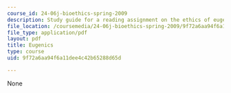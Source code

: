 ```yaml
---
course_id: 24-06j-bioethics-spring-2009
description: Study guide for a reading assignment on the ethics of eugenics.
file_location: /coursemedia/24-06j-bioethics-spring-2009/9f72a6aa94f6a11dee4c42b65288d65d_MIT24_06Js09_study14.pdf
file_type: application/pdf
layout: pdf
title: Eugenics
type: course
uid: 9f72a6aa94f6a11dee4c42b65288d65d

---
```

None